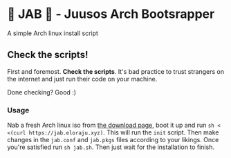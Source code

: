 # 🤜 JAB 🤛 - Juusos Arch Bootsrapper

A simple Arch linux install script

## Check the scripts!

First and foremost. **Check the scripts**. It's bad practice to trust
strangers on the internet and just run their code on your machine.

Done checking? Good :)

### Usage

Nab a fresh Arch linux iso from [the download page](https://archlinux.org/download/),
boot it up and run `sh < <(curl https://jab.eloraju.xyz)`. This will run the `init`
script. Then make changes in the `jab.conf` and `jab.pkgs` files according to your
likings. Once you're satisfied run `sh jab.sh`. Then just wait for the installation
to finish.
